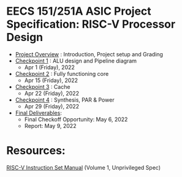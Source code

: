 # EECS 151/251A ASIC Project Specification: RISC-V Processor Design


- [Project Overview](overview.md) : Introduction, Project setup and Grading
- [Checkpoint 1](checkpoint1.md) :  ALU design and Pipeline diagram 
    - Apr 1 (Friday), 2022
- [Checkpoint 2](checkpoint2.md) : Fully functioning core
    - Apr 15 (Friday), 2022
- [Checkpoint 3](checkpoint3.md) : Cache
    - Apr 22 (Friday), 2022
- [Checkpoint 4](checkpoint4.md) : Synthesis, PAR & Power
    - Apr 29 (Friday), 2022
- [Final Deliverables](final.md): 
    - Final Checkoff Opportunity: May 6, 2022
    - Report: May 9, 2022
# Resources:
[RISC-V Instruction Set Manual](https://riscv.org/technical/specifications/) (Volume 1, Unprivileged Spec)
